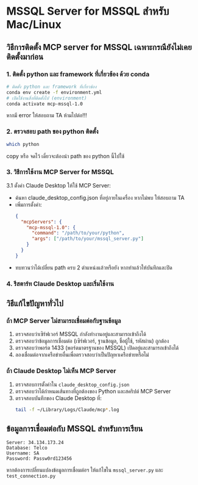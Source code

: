 # MSSQL Server for MSSQL สำหรับ Mac/Linux


## วิธีการติดตั้ง MCP server for MSSQL เฉพาะกรณียังไม่เคยติดตั้งมาก่อน

### 1. ติดตั้ง python และ framework ที่เกี่ยวข้อง ด้วย conda
```bash
# ติดตั้ง python และ framework ที่เกี่ยวข้อง
conda env create -f environment.yml
# เปิดใช้งานสิ่งที่ติดตั้งไป (environment)
conda activate mcp-mssql-1.0
```

หากมี error ให้สอบถาม TA ห้ามไปต่อ!!!

### 2. ตรวจสอบ path ของ python ติดตั้ง
```bash
which python
```

copy หรือ จดไว้ เดี๋ยวจะต้องนำ path ของ python นี้ไปใช้

### 3. วิธีการใช้งาน MCP Server for MSSQL
3.1 ตั้งค่า Claude Desktop ให้ใช้ MCP Server:
   - ค้นหา claude_desktop_config.json ที่อยู่ภายในเครื่อง หากไม่พบ ให้สอบถาม TA
   - เพิ่มการตั้งค่า:
     ```json
     {
       "mcpServers": {
         "mcp-mssql-1.0": {
           "command": "/path/to/your/python",
           "args": ["/path/to/your/mssql_server.py"]
         }
       }
     }
     ```
   - ทบทวนว่าได้เปลี่ยน path ครบ 2 ตำแหน่งแล้วหรือยัง หากทำแล้วให้บันทึกและปิด

### 4. รีสตาร์ท Claude Desktop และเริ่มใช้งาน

## วิธีแก้ไขปัญหาทั่วไป

### ถ้า MCP Server ไม่สามารถเชื่อมต่อกับฐานข้อมูล

1. ตรวจสอบว่าเซิร์ฟเวอร์ MSSQL กำลังทำงานอยู่และสามารถเข้าถึงได้
2. ตรวจสอบว่าข้อมูลการเชื่อมต่อ (เซิร์ฟเวอร์, ฐานข้อมูล, ชื่อผู้ใช้, รหัสผ่าน) ถูกต้อง
3. ตรวจสอบว่าพอร์ต 1433 (พอร์ตมาตรฐานของ MSSQL) เปิดอยู่และสามารถเข้าถึงได้
4. ลองเชื่อมต่อจากเครือข่ายอื่นเพื่อตรวจสอบว่าเป็นปัญหาเครือข่ายหรือไม่

### ถ้า Claude Desktop ไม่เห็น MCP Server

1. ตรวจสอบการตั้งค่าใน `claude_desktop_config.json`
2. ตรวจสอบว่าได้กำหนดเส้นทางที่ถูกต้องของ Python และสคริปต์ MCP Server
3. ตรวจสอบบันทึกของ Claude Desktop ที่:
   ```bash
   tail -f ~/Library/Logs/Claude/mcp*.log
   ```

## ข้อมูลการเชื่อมต่อกับ MSSQL สำหรับการเรียน

```
Server: 34.134.173.24
Database: Telco
Username: SA
Password: Passw0rd123456
```

หากต้องการเปลี่ยนแปลงข้อมูลการเชื่อมต่อฯ ให้แก้ไขใน `mssql_server.py` และ `test_connection.py`
